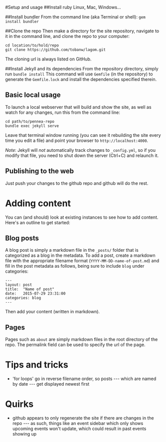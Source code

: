 #Setup and usage
##Install ruby
Linux, Mac, Windows...

##Install bundler
From the command line (aka Terminal or shell):
```gem install bundler```

##Clone the repo
Then make a directory for the site repository, navigate to it in the command line, and clone the repo to your computer:
```
cd location/to/hold/repo
git clone https://github.com/tobanw/lagom.git
```
The cloning url is always listed on GitHub.

##Install Jekyll and its dependencies
From the repository directory, simply run
```bundle install```
This command will use `Gemfile` (in the repository) to generate the `Gemfile.lock` and install the dependencies specified therein.

## Basic local usage
To launch a local webserver that will build and show the site, as well as watch for any changes, run this from the command line:
```
cd path/to/pennea-repo
bundle exec jekyll serve
```
Leave that terminal window running (you can see it rebuilding the site every time you edit a file) and point your browser to `http://localhost:4000`.

*Note*: Jekyll will _not_ automatically track changes to `_config.yml`, so if you modify that file, you need to shut down the server (Ctrl+C) and relaunch it.

## Publishing to the web
Just push your changes to the github repo and github will do the rest.

# Adding content
You can (and should) look at existing instances to see how to add content. Here's an outline to get started:

## Blog posts
A blog post is simply a markdown file in the `_posts/` folder that is categorized as a blog in the metadata. To add a post, create a markdown file with the appropriate filename format (`YYYY-MM-DD-name-of-post.md`) and fill in the post metadata as follows, being sure to include `blog` under categories:
```
---
layout: post
title:  "Name of post"
date:   2015-07-29 23:31:00
categories: blog
---
```
Then add your content (written in markdown).

## Pages
Pages such as `about` are simply markdown files in the root directory of the repo. The permalink field can be used to specify the url of the page.

# Tips and tricks

- 'for loops' go in reverse filename order, so posts --- which are named by date --- get displayed newest first

# Quirks

- github appears to only regenerate the site if there are changes in the repo --- as such, things like an event sidebar which only shows upcoming events won't update, which could result in past events showing up
